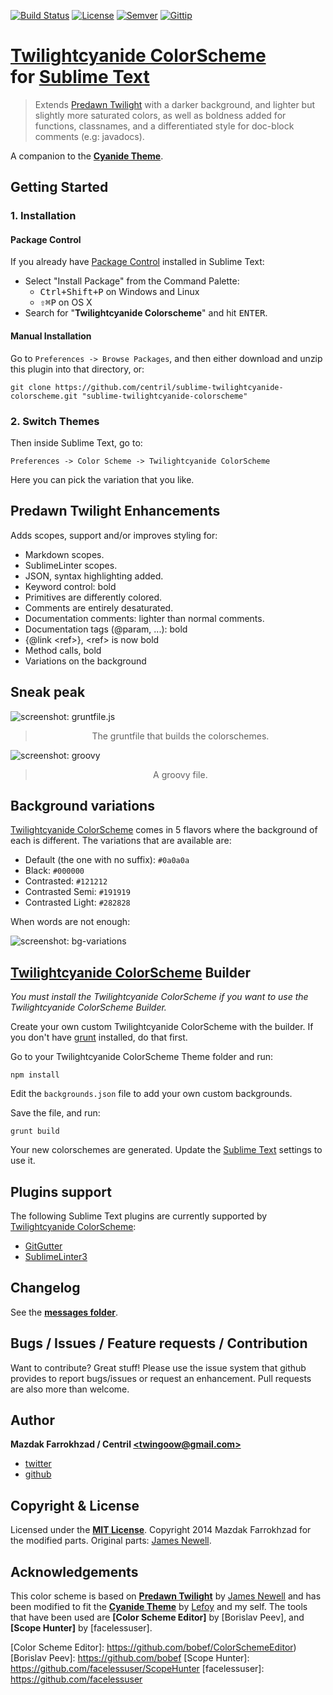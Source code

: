 [![Build Status]][url: Build Status] [![License]][url: License] [![Semver]][url: Semver] [![Gittip]][url: Gittip]

# [Twilightcyanide ColorScheme] <br/> for [Sublime Text]

> Extends [Predawn Twilight] with a darker background, and lighter but slightly more saturated colors, as well as boldness added for functions, classnames, and a differentiated style for doc-block comments (e.g: javadocs).

A companion to the **[Cyanide Theme]**.

## Getting Started

### 1. Installation

#### Package Control

If you already have [Package Control] installed in Sublime Text:

* Select "Install Package" from the Command Palette:
    + <kbd>Ctrl+Shift+P</kbd> on Windows and Linux
    + <kbd>⇧⌘P</kbd> on OS X
* Search for "**Twilightcyanide Colorscheme**" and hit <kbd>ENTER</kbd>.

#### Manual Installation

Go to `Preferences -> Browse Packages`, and then either download and unzip this plugin into that directory, or:

```shell
git clone https://github.com/centril/sublime-twilightcyanide-colorscheme.git "sublime-twilightcyanide-colorscheme"
```

### 2. Switch Themes

Then inside Sublime Text, go to:
```
Preferences -> Color Scheme -> Twilightcyanide ColorScheme
```

Here you can pick the variation that you like.

## Predawn Twilight Enhancements

Adds scopes, support and/or improves styling for:

* Markdown scopes.
* SublimeLinter scopes.
* JSON, syntax highlighting added.
* Keyword control: bold
* Primitives are differently colored.
* Comments are entirely desaturated.
* Documentation comments: lighter than normal comments.
* Documentation tags (@param, ...): bold
* {@link &lt;ref&gt;}, &lt;ref&gt; is now bold
* Method calls, bold
* Variations on the background

## Sneak peak

![screenshot: gruntfile.js]
> <div align="center">The gruntfile that builds the colorschemes.</div>

![screenshot: groovy]
> <div align="center">A groovy file.</div>

## Background variations

[Twilightcyanide ColorScheme] comes in 5 flavors where the background of each is different. The variations that are available are:
+ Default (the one with no suffix): `#0a0a0a`
+ Black: `#000000`
+ Contrasted: `#121212`
+ Contrasted Semi: `#191919`
+ Contrasted Light: `#282828`

When words are not enough:

![screenshot: bg-variations]

## [Twilightcyanide ColorScheme] Builder

*You must install the Twilightcyanide ColorScheme if you want to use the Twilightcyanide ColorScheme Builder.*

Create your own custom Twilightcyanide ColorScheme with the builder. If you don't have [grunt] installed, do that first.

Go to your Twilightcyanide ColorScheme Theme folder and run:

```shell
npm install
```

Edit the `backgrounds.json` file to add your own custom backgrounds.

Save the file, and run:

```shell
grunt build
```

Your new colorschemes are generated. Update the [Sublime Text] settings to use it.

## Plugins support

The following Sublime Text plugins are currently supported by [Twilightcyanide ColorScheme]:

* [GitGutter]
* [SublimeLinter3]

## Changelog

See the **[messages folder][CHANGES]**.

## Bugs / Issues / Feature requests / Contribution

Want to contribute? Great stuff! Please use the issue system that github provides to report bugs/issues or request an enhancement. Pull requests are also more than welcome.

## Author

**Mazdak Farrokhzad / Centril [&lt;twingoow@gmail.com&gt;]**

+ [twitter]
+ [github]

## Copyright & License

Licensed under the **[MIT License]**.
Copyright 2014 Mazdak Farrokhzad for the modified parts.
Original parts: [James Newell].

## Acknowledgements

This color scheme is based on **[Predawn Twilight]** by [James Newell] and has been modified to fit the **[Cyanide Theme]** by [Lefoy] and my self. The tools that have been used are **[Color Scheme Editor]** by [Borislav Peev], and **[Scope Hunter]** by [facelessuser].

<!-- references -->

[Build Status]: http://img.shields.io/travis/Centril/sublime-twilightcyanide-colorscheme.svg?style=flat
[url: Build Status]: https://travis-ci.org/Centril/sublime-twilightcyanide-colorscheme
[Gittip]: http://img.shields.io/gittip/Centril.svg?style=flat
[url: Gittip]: https://www.gittip.com/Centril/
[License]: http://img.shields.io/badge/license-MIT-blue.svg?style=flat
[url: License]: LICENSE.md
[Semver]: http://img.shields.io/badge/semver-2.0.0-blue.svg?style=flat
[url: Semver]: http://semver.org/spec/v2.0.0.html

[Twilightcyanide ColorScheme]: https://github.com/centril/sublime-twilightcyanide-colorscheme
[Predawn Twilight]: https://github.com/jrnewell/predawn-twilight-theme
[Sublime Text]: http://www.sublimetext.com/
[Cyanide Theme]: https://github.com/lefoy/cyanide-theme
[Package Control]: http://wbond.net/sublime_packages/package_control/

[grunt]: http://gruntjs.com/

[screenshot: gruntfile.js]: https://github.com/Centril/sublime-twilightcyanide-colorscheme/blob/screenshots/gruntfile.js.png?raw=true "The gruntfile that builds the colorschemes."
[screenshot: groovy]: https://github.com/Centril/sublime-twilightcyanide-colorscheme/blob/screenshots/groovy.png?raw=true "A .groovy file"
[screenshot: bg-variations]: https://github.com/Centril/sublime-twilightcyanide-colorscheme/blob/screenshots/bg-variations.png?raw=true "Background variations"

[GitGutter]: https://sublime.wbond.net/packages/GitGutter
[SublimeLinter3]: https://github.com/SublimeLinter/SublimeLinter3

[twitter]: http://twitter.com/CenoRIX
[github]: http://github.com/centril
[&lt;twingoow@gmail.com&gt;]: mailto:twingoow@gmail.com

[CHANGES]: messages/
[MIT License]: LICENSE.md

[Lefoy]: https://github.com/lefoy
[James Newell]: https://github.com/jrnewell
[Color Scheme Editor]: https://github.com/bobef/ColorSchemeEditor)
[Borislav Peev]: https://github.com/bobef
[Scope Hunter]: https://github.com/facelessuser/ScopeHunter
[facelessuser]: https://github.com/facelessuser

<!-- references -->